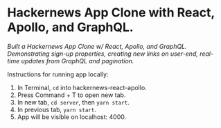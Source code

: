# Hackernews App Clone with React, Apollo, and GraphQL. 

*Built a Hackernews App Clone w/ React, Apollo, and GraphQL. Demonstrating sign-up properties, creating new links on user-end, real-time updates from GraphQL and pagination.*


Instructions for running app locally:

1. In Terminal, `cd` into hackernews-react-apollo. 
2. Press Command + T to open new tab.
3. In new tab, `cd server`, then `yarn start`.
4. In previous tab, `yarn start`.
5. App will be visible on localhost: 4000.



